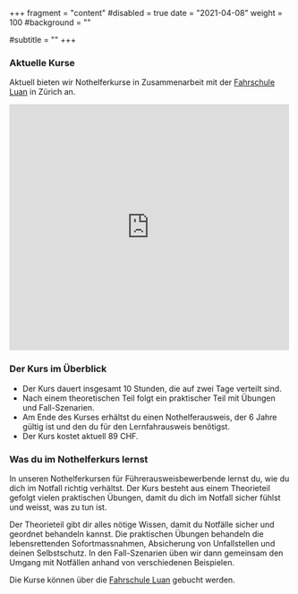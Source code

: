 +++
fragment = "content"
#disabled = true
date = "2021-04-08"
weight = 100
#background = ""

#subtitle = ""
+++

### Aktuelle Kurse

Aktuell bieten wir Nothelferkurse in Zusammenarbeit mit der [Fahrschule Luan](https://fahrschule-luan.ch/nothelferkurs/) in Zürich an.
<iframe src="https://partnergate.nothilfe24.ch/index.php/frame/index/YmFqZ29yYTc1QGdtYWlsLmNvbQ%3D%3D/Tm90aGlsZmVrdXJz/true" frameborder="0" style="width:500px; height:440px"></iframe>

### Der Kurs im Überblick

- Der Kurs dauert insgesamt 10 Stunden, die auf zwei Tage verteilt sind.
- Nach einem theoretischen Teil folgt ein praktischer Teil mit Übungen und Fall-Szenarien.
- Am Ende des Kurses erhältst du einen Nothelferausweis, der 6 Jahre gültig ist und den du für den Lernfahrausweis benötigst.
- Der Kurs kostet aktuell 89 CHF.

### Was du im Nothelferkurs lernst

In unseren Nothelferkursen für Führerausweisbewerbende lernst du, wie du dich im Notfall richtig verhältst.
Der Kurs besteht aus einem Theorieteil gefolgt vielen praktischen Übungen, damit du dich im Notfall sicher fühlst und weisst, was zu tun ist.

Der Theorieteil gibt dir alles nötige Wissen, damit du Notfälle sicher und geordnet behandeln kannst.
Die praktischen Übungen behandeln die lebensrettenden Sofortmassnahmen, Absicherung von Unfallstellen und deinen Selbstschutz.
In den Fall-Szenarien üben wir dann gemeinsam den Umgang mit Notfällen anhand von verschiedenen Beispielen.

Die Kurse können über die [Fahrschule Luan](https://fahrschule-luan.ch/nothelferkurs/) gebucht werden.

